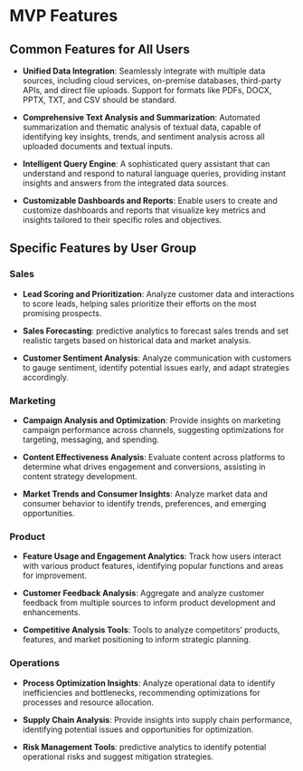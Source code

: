 # MVP Features

## Common Features for All Users

- **Unified Data Integration**: Seamlessly integrate with multiple data sources, including cloud services, on-premise databases, third-party APIs, and direct file uploads. Support for formats like PDFs, DOCX, PPTX, TXT, and CSV should be standard.

- **Comprehensive Text Analysis and Summarization**: Automated summarization and thematic analysis of textual data, capable of identifying key insights, trends, and sentiment analysis across all uploaded documents and textual inputs.

- **Intelligent Query Engine**: A sophisticated query assistant that can understand and respond to natural language queries, providing instant insights and answers from the integrated data sources.

- **Customizable Dashboards and Reports**: Enable users to create and customize dashboards and reports that visualize key metrics and insights tailored to their specific roles and objectives.

## Specific Features by User Group

### Sales

- **Lead Scoring and Prioritization**: Analyze customer data and interactions to score leads, helping sales prioritize their efforts on the most promising prospects.

- **Sales Forecasting**: predictive analytics to forecast sales trends and set realistic targets based on historical data and market analysis.

- **Customer Sentiment Analysis**: Analyze communication with customers to gauge sentiment, identify potential issues early, and adapt strategies accordingly.

### Marketing

- **Campaign Analysis and Optimization**: Provide insights on marketing campaign performance across channels, suggesting optimizations for targeting, messaging, and spending.

- **Content Effectiveness Analysis**: Evaluate content across platforms to determine what drives engagement and conversions, assisting in content strategy development.

- **Market Trends and Consumer Insights**: Analyze market data and consumer behavior to identify trends, preferences, and emerging opportunities.

### Product

- **Feature Usage and Engagement Analytics**: Track how users interact with various product features, identifying popular functions and areas for improvement.

- **Customer Feedback Analysis**: Aggregate and analyze customer feedback from multiple sources to inform product development and enhancements.

- **Competitive Analysis Tools**: Tools to analyze competitors’ products, features, and market positioning to inform strategic planning.

### Operations

- **Process Optimization Insights**: Analyze operational data to identify inefficiencies and bottlenecks, recommending optimizations for processes and resource allocation.

- **Supply Chain Analysis**: Provide insights into supply chain performance, identifying potential issues and opportunities for optimization.

- **Risk Management Tools**: predictive analytics to identify potential operational risks and suggest mitigation strategies.
